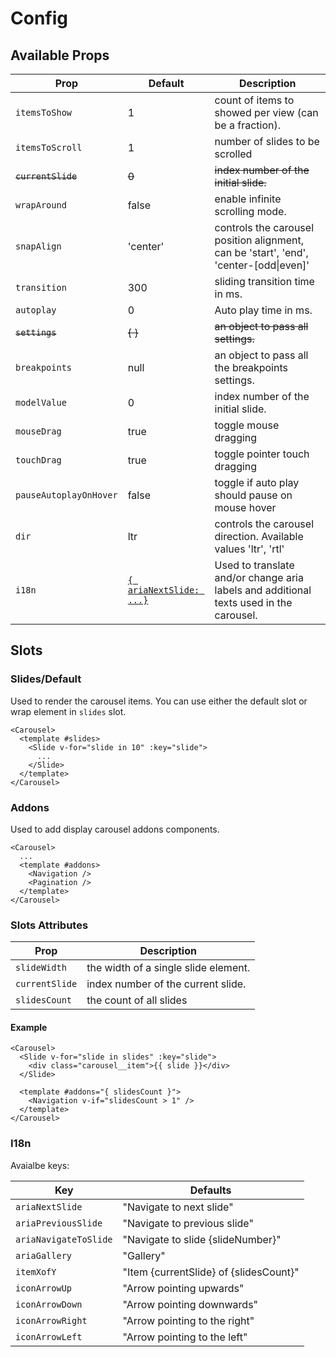 # Config


## Available Props

| Prop                   | Default                          | Description                                                                                                  |
| ---------------------- | -------------------------------- | ------------------------------------------------------------------------------------------------------------ |
| `itemsToShow`          | 1                                | count of items to showed per view (can be a fraction).                                                       |
| `itemsToScroll`        | 1                                | number of slides to be scrolled                                                                              |
| ~~`currentSlide`~~     | ~~0~~                            | ~~index number of the initial slide.~~ <Badge text="Deprecated 0.1.20" type="danger"/>                       |
| `wrapAround`           | false                            | enable infinite scrolling mode.                                                                              |
| `snapAlign`            | 'center'                         | controls the carousel position alignment, can be 'start', 'end', 'center-[odd\|even]'                        |
| `transition`           | 300                              | sliding transition time in ms.                                                                               |
| `autoplay`             | 0                                | Auto play time in ms.                                                                                        |
| ~~`settings`~~         | ~~{ }~~                          | ~~an object to pass all settings.~~ <Badge text="Deprecated 0.3.0" type="danger"/>                           |
| `breakpoints`          | null                             | an object to pass all the breakpoints settings.                                                              |
| `modelValue`           | 0                                | index number of the initial slide. <Badge text="0.1.20"/>                                                    |
| `mouseDrag`            | true                             | toggle mouse dragging <Badge text="0.1.23"/>                                                                 |
| `touchDrag`            | true                             | toggle pointer touch dragging <Badge text="0.1.23"/>                                                         |
| `pauseAutoplayOnHover` | false                            | toggle if auto play should pause on mouse hover <Badge text="0.1.25"/>                                       |
| `dir`                  | ltr                              | controls the carousel direction. Available values 'ltr', 'rtl' <Badge text="0.1.38"/>                        |
| `i18n`                 | [`{ ariaNextSlide: ...}`](#i18n) | Used to translate and/or change aria labels and additional texts used in the carousel. <Badge text="0.3.1"/> |

## Slots

### Slides/Default

Used to render the carousel items. You can use either the default slot or wrap element in `slides` slot.

```vue
<Carousel>
  <template #slides>
    <Slide v-for="slide in 10" :key="slide">
      ...
    </Slide>
  </template>
</Carousel>
```

### Addons

Used to add display carousel addons components.

```vue
<Carousel>
  ...
  <template #addons>
    <Navigation />
    <Pagination />
  </template>
</Carousel>
```

### Slots Attributes

| Prop           | Description                          |
| -------------- | ------------------------------------ |
| `slideWidth`   | the width of a single slide element. |
| `currentSlide` | index number of the current slide.   |
| `slidesCount`  | the count of all slides              |

#### Example

```vue {6,7,8}
<Carousel>
  <Slide v-for="slide in slides" :key="slide">
    <div class="carousel__item">{{ slide }}</div>
  </Slide>

  <template #addons="{ slidesCount }">
    <Navigation v-if="slidesCount > 1" />
  </template>
</Carousel>
```

### I18n

Avaialbe keys:

| Key                   | Defaults                               |
| --------------------- | -------------------------------------- |
| `ariaNextSlide`       | "Navigate to next slide"               |
| `ariaPreviousSlide`   | "Navigate to previous slide"           |
| `ariaNavigateToSlide` | "Navigate to slide {slideNumber}"      |
| `ariaGallery`         | "Gallery"                              |
| `itemXofY`            | "Item {currentSlide} of {slidesCount}" |
| `iconArrowUp`         | "Arrow pointing upwards"               |
| `iconArrowDown`       | "Arrow pointing downwards"             |
| `iconArrowRight`      | "Arrow pointing to the right"          |
| `iconArrowLeft`       | "Arrow pointing to the left"           |


<script>
import Badge from './.vitepress/components/Badge.vue';

export default {
  components: {
   Badge,
  }
}
</script>
